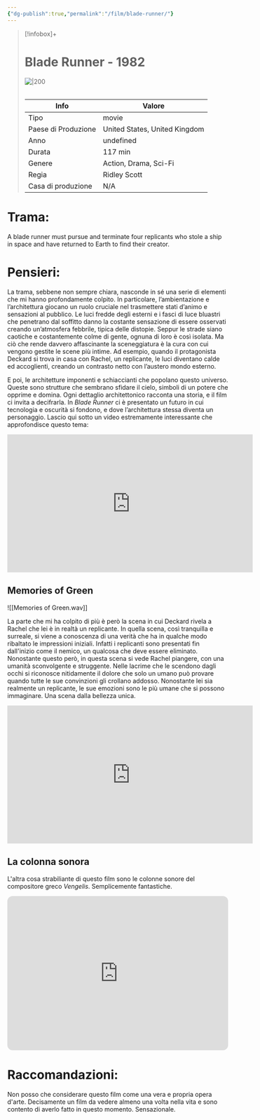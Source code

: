 ```yaml
---
{"dg-publish":true,"permalink":"/film/blade-runner/"}
---
```



> [!infobox]+  
> # Blade Runner - 1982
> ![|200](https://m.media-amazon.com/images/M/MV5BNzQzMzJhZTEtOWM4NS00MTdhLTg0YjgtMjM4MDRkZjUwZDBlXkEyXkFqcGdeQXVyNjU0OTQ0OTY@._V1_SX300.jpg)
> ######
> |Info|Valore|
> |----|----|
> | Tipo | movie|
> |Paese di Produzione | United States, United Kingdom |
> |Anno | undefined|
> |Durata | 117 min|
> |Genere | Action, Drama, Sci-Fi |
> |Regia | Ridley Scott |
> |Casa di produzione | N/A

# Trama:
A blade runner must pursue and terminate four replicants who stole a ship in space and have returned to Earth to find their creator.


# Pensieri:
La trama, sebbene non sempre chiara, nasconde in sé una serie di elementi che mi hanno profondamente colpito. In particolare, l’ambientazione e l’architettura giocano un ruolo cruciale nel trasmettere stati d’animo e sensazioni al pubblico. 
Le luci fredde degli esterni e i fasci di luce bluastri che penetrano dal soffitto danno la costante sensazione di essere osservati creando un’atmosfera febbrile, tipica delle distopie. Seppur le strade siano caotiche e costantemente colme di gente, ognuna di loro è così isolata. 
Ma ciò che rende davvero affascinante la sceneggiatura è la cura con cui vengono gestite le scene più intime. Ad esempio, quando il protagonista Deckard si trova in casa con Rachel, un replicante, le luci diventano calde ed accoglienti, creando un contrasto netto con l’austero mondo esterno.

E poi, le architetture imponenti e schiaccianti che popolano questo universo. Queste sono strutture che sembrano sfidare il cielo, simboli di un potere che opprime e domina. Ogni dettaglio architettonico racconta una storia, e il film ci invita a decifrarla.
In *Blade Runner* ci è presentato un futuro in cui tecnologia e oscurità si fondono, e dove l’architettura stessa diventa un personaggio. Lascio qui sotto un video estremamente interessante che approfondisce questo tema:

<iframe width="560" height="315" src="https://www.youtube-nocookie.com/embed/p93lMyCCYig?si=N9vWSUpFIm-0fyw8" title="YouTube video player" frameborder="0" allow="accelerometer; autoplay; clipboard-write; encrypted-media; gyroscope; picture-in-picture; web-share" referrerpolicy="strict-origin-when-cross-origin" allowfullscreen></iframe>


## Memories of Green
![[Memories of Green.wav]]

La parte che mi ha colpito di più è però la scena in cui Deckard rivela a Rachel che lei è in realtà un replicante. In quella scena, così tranquilla e surreale, si viene a conoscenza di una verità che ha in qualche modo ribaltato le impressioni iniziali. Infatti i replicanti sono presentati fin dall'inizio come il nemico, un qualcosa che deve essere eliminato. Nonostante questo però, in questa scena si vede Rachel piangere, con una umanità sconvolgente e struggente. Nelle lacrime che le scendono dagli occhi si riconosce nitidamente il dolore che solo un umano può provare quando tutte le sue convinzioni gli crollano addosso. 
Nonostante lei sia realmente un replicante, le sue emozioni sono le più umane che si possono immaginare. 
Una scena dalla bellezza unica.

<iframe width="560" height="315" src="https://www.youtube-nocookie.com/embed/NwJEb3vJvWY?si=IGnBFE71nq-11DA_&amp;controls=0&amp;end=132" title="YouTube video player" frameborder="0" allow="accelerometer; autoplay; clipboard-write; encrypted-media; gyroscope; picture-in-picture; web-share" referrerpolicy="strict-origin-when-cross-origin" allowfullscreen></iframe>

## La colonna sonora

L'altra cosa strabiliante di questo film sono le colonne sonore del compositore greco *Vengelis*. Semplicemente fantastiche. 

<iframe style="border-radius:12px" src="https://open.spotify.com/embed/album/6NkuCdMz5tGmHbOXAWbtCW?utm_source=generator" width="100%" height="352" frameBorder="0" allowfullscreen="" allow="autoplay; clipboard-write; encrypted-media; fullscreen; picture-in-picture" loading="lazy"></iframe>


# Raccomandazioni: 

Non posso che considerare questo film come una vera e propria opera d'arte. Decisamente un film da vedere almeno una volta nella vita e sono contento di averlo fatto in questo momento. Sensazionale. 